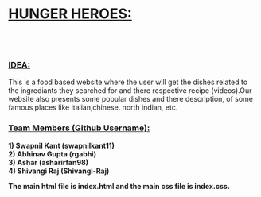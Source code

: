 <b><h1><u>HUNGER HEROES:</u></h1></b><br><br>
<b><h3><u>IDEA:</u></h3></b> This is a food based website where the user will get the dishes related to the ingrediants they searched for and there respective recipe (videos).Our website also presents some popular dishes and there description, of some famous places like italian,chinese. north indian, etc.<br>
<b><h3><u>Team Members (Github Username):</h3></u></b>
                               
 <b>1) Swapnil Kant (swapnilkant11)</b><br>
 <b>2) Abhinav Gupta (rgabhi)</b><br>
 <b>3) Ashar (asharirfan98)</b><br>
 <b>4) Shivangi Raj (Shivangi-Raj)</b><br>
 
 
 <b>The main html file is index.html and the main css file is index.css.</b>
                         
